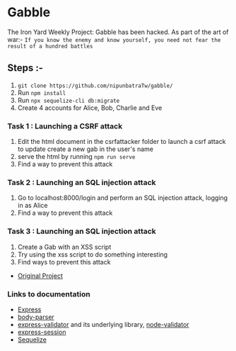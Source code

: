 # Gabble

The Iron Yard Weekly Project: Gabble has been hacked. As part of the art of war:- ```If you know the enemy and know yourself, you need not fear the result of a hundred battles```

## Steps :- 

1. ```git clone https://github.com/nipunbatraTw/gabble/```
2. Run ```npm install```
3. Run ```npx sequelize-cli db:migrate```
4. Create 4 accounts for Alice, Bob, Charlie and Eve

### Task 1 : Launching a CSRF attack

1. Edit the html document in the csrfattacker folder to launch a csrf attack to update create a new gab in the user's name
2. serve the html by running ```npm run serve```
3. Find a way to prevent this attack

### Task 2 : Launching an SQL injection attack

1. Go to localhost:8000/login and perform an SQL injection attack, logging in as Alice
2. Find a way to prevent this attack

### Task 3 : Launching an SQL injection attack

1. Create a Gab with an XSS script
2. Try using the xss script to do something interesting
3. Find ways to prevent this attack



* [Original Project](https://github.com/rickmurdock/gabble)


### Links to documentation

* [Express](https://expressjs.com/)
* [body-parser](https://github.com/expressjs/body-parser)
* [express-validator](https://github.com/ctavan/express-validator) and its underlying library, [node-validator](https://github.com/chriso/validator.js)
* [express-session](https://github.com/expressjs/session)
* [Sequelize](http://docs.sequelizejs.com/)
